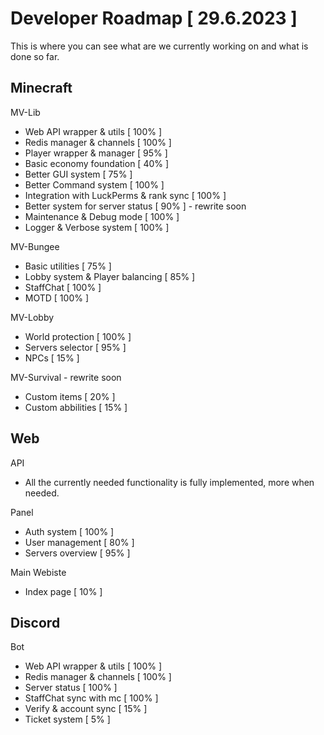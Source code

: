 # Developer Roadmap [ 29.6.2023 ]
This is where you can see what are we currently working on and what is done so far.

## Minecraft

MV-Lib
- Web API wrapper & utils [ 100% ]
- Redis manager & channels [ 100% ]
- Player wrapper & manager [ 95% ]
- Basic economy foundation [ 40% ]
- Better GUI system [ 75% ] 
- Better Command system [ 100% ]
- Integration with LuckPerms & rank sync [ 100% ]
- Better system for server status [ 90% ] - rewrite soon
- Maintenance & Debug mode [ 100% ]
- Logger & Verbose system [ 100% ]

MV-Bungee
- Basic utilities [ 75% ]
- Lobby system & Player balancing [ 85% ]
- StaffChat [ 100% ]
- MOTD [ 100% ]

MV-Lobby
- World protection [ 100% ]
- Servers selector [ 95% ]
- NPCs [ 15% ]

MV-Survival - rewrite soon
- Custom items [ 20% ]
- Custom abbilities [ 15% ]

## Web

API
- All the currently needed functionality is fully implemented, more when needed.

Panel
- Auth system [ 100% ]
- User management [ 80% ]
- Servers overview [ 95% ]

Main Webiste
- Index page [ 10% ]


## Discord

Bot
- Web API wrapper & utils [ 100% ]
- Redis manager & channels [ 100% ]
- Server status [ 100% ]
- StaffChat sync with mc [ 100% ]
- Verify & account sync [ 15% ]
- Ticket system [ 5% ]
